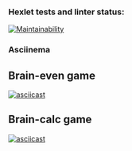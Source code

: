 ### Hexlet tests and linter status:
[![Maintainability](https://api.codeclimate.com/v1/badges/71f26bb9408d223a11fc/maintainability)](https://codeclimate.com/github/ValentineNam/frontend-project-44/maintainability)

### Asciinema

## Brain-even game
[![asciicast](https://asciinema.org/a/wQRwsG2115mrPA81IsabGo3BF.svg)](https://asciinema.org/a/wQRwsG2115mrPA81IsabGo3BF)

## Brain-calc game
[![asciicast](https://asciinema.org/a/cEsSLVXsgRyeijj0Sou2lcxCW.svg)](https://asciinema.org/a/cEsSLVXsgRyeijj0Sou2lcxCW)